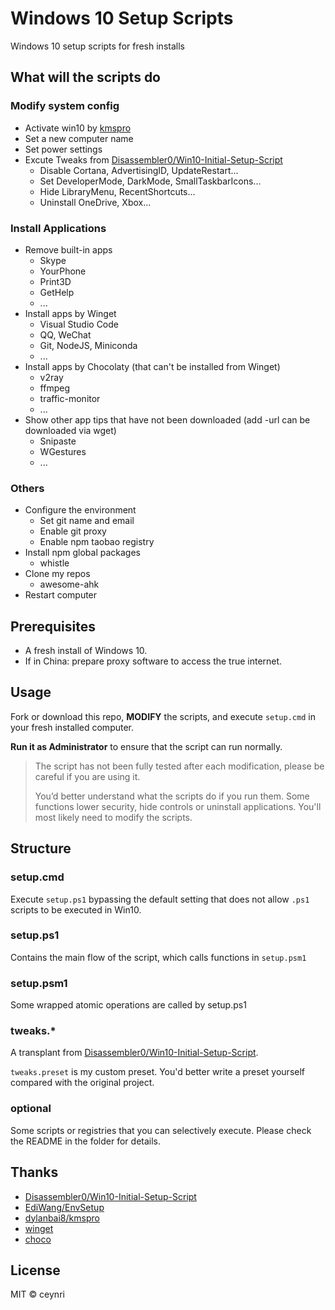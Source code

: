 # Windows 10 Setup Scripts

Windows 10 setup scripts for fresh installs

## What will the scripts do

### Modify system config

- Activate win10 by [kmspro](https://github.com/dylanbai8/kmspro)
- Set a new computer name
- Set power settings
- Excute Tweaks from [Disassembler0/Win10-Initial-Setup-Script](https://github.com/Disassembler0/Win10-Initial-Setup-Script)
  - Disable Cortana, AdvertisingID, UpdateRestart...
  - Set DeveloperMode, DarkMode, SmallTaskbarIcons...
  - Hide LibraryMenu, RecentShortcuts...
  - Uninstall OneDrive, Xbox...

### Install Applications

- Remove built-in apps
  - Skype
  - YourPhone
  - Print3D
  - GetHelp
  - ...
- Install apps by Winget
  - Visual Studio Code
  - QQ, WeChat
  - Git, NodeJS, Miniconda
  - ...
- Install apps by Chocolaty (that can't be installed from Winget)
  - v2ray
  - ffmpeg
  - traffic-monitor
  - ...
- Show other app tips that have not been downloaded (add -url can be downloaded via wget)
  - Snipaste
  - WGestures
  - ...

### Others

- Configure the environment
  - Set git name and email
  - Enable git proxy
  - Enable npm taobao registry
- Install npm global packages
  - whistle
- Clone my repos
  - awesome-ahk
- Restart computer

## Prerequisites

- A fresh install of Windows 10.
- If in China: prepare proxy software to access the true internet.

## Usage

Fork or download this repo, **MODIFY** the scripts, and execute `setup.cmd` in your fresh installed computer.

**Run it as Administrator** to ensure that the script can run normally.

> The script has not been fully tested after each modification, please be careful if you are using it.
>
> You’d better understand what the scripts do if you run them. Some functions lower security, hide controls or uninstall applications. You'll most likely need to modify the scripts.

## Structure

### setup.cmd

Execute `setup.ps1` bypassing the default setting that does not allow `.ps1` scripts to be executed in Win10.

### setup.ps1

Contains the main flow of the script, which calls functions in `setup.psm1`

### setup.psm1

Some wrapped atomic operations are called by setup.ps1

### tweaks.\*

A transplant from [Disassembler0/Win10-Initial-Setup-Script](https://github.com/Disassembler0/Win10-Initial-Setup-Script).

`tweaks.preset` is my custom preset. You'd better write a preset yourself compared with the original project.

### optional

Some scripts or registries that you can selectively execute. Please check the README in the folder for details.

## Thanks

- [Disassembler0/Win10-Initial-Setup-Script](https://github.com/Disassembler0/Win10-Initial-Setup-Script)
- [EdiWang/EnvSetup](https://github.com/EdiWang/EnvSetup)
- [dylanbai8/kmspro](https://github.com/dylanbai8/kmspro)
- [winget](https://github.com/microsoft/winget-cli)
- [choco](https://github.com/chocolatey/choco)

## License

MIT © ceynri
